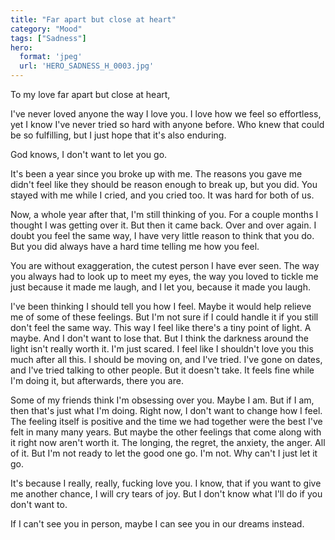 ```yaml
---
title: "Far apart but close at heart"
category: "Mood"
tags: ["Sadness"]
hero:
  format: 'jpeg'
  url: 'HERO_SADNESS_H_0003.jpg'
---
```

To my love far apart but close at heart,

I've never loved anyone the way I love you. I love how we feel so effortless, yet I know I've never tried so hard with anyone before. Who knew that could be so fulfilling, but I just hope that it's also enduring.

God knows, I don't want to let you go.

It's been a year since you broke up with me. The reasons you gave me didn't feel like they should be reason enough to break up, but you did. You stayed with me while I cried, and you cried too. It was hard for both of us.

Now, a whole year after that, I'm still thinking of you. For a couple months I thought I was getting over it. But then it came back. Over and over again. I doubt you feel the same way, I have very little reason to think that you do. But you did always have a hard time telling me how you feel.

You are without exaggeration, the cutest person I have ever seen. The way you always had to look up to meet my eyes, the way you loved to tickle me just because it made me laugh, and I let you, because it made you laugh.

I've been thinking I should tell you how I feel. Maybe it would help relieve me of some of these feelings. But I'm not sure if I could handle it if you still don't feel the same way. This way I feel like there's a tiny point of light. A maybe. And I don't want to lose that. But I think the darkness around the light isn't really worth it. I'm just scared. I feel like I shouldn't love you this much after all this. I should be moving on, and I've tried. I've gone on dates, and I've tried talking to other people. But it doesn't take. It feels fine while I'm doing it, but afterwards, there you are.

Some of my friends think I'm obsessing over you. Maybe I am. But if I am, then that's just what I'm doing. Right now, I don't want to change how I feel. The feeling itself is positive and the time we had together were the best I've felt in many many years. But maybe the other feelings that come along with it right now aren't worth it. The longing, the regret, the anxiety, the anger. All of it. But I'm not ready to let the good one go. I'm not. Why can't I just let it go.

It's because I really, really, fucking love you. I know, that if you want to give me another chance, I will cry tears of joy. But I don't know what I'll do if you don't want to.

If I can't see you in person, maybe I can see you in our dreams instead.
